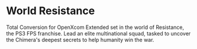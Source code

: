 # World Resistance
 Total Conversion for OpenXcom Extended set in the world of Resistance, the PS3 FPS franchise. Lead an elite multinational squad, tasked to uncover the Chimera's deepest secrets to help humanity win the war.
